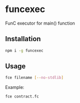 # funcexec
FunC executor for main() function

## Installation

```bash
npm i -g funcexec
```

## Usage

```bash
fce filename [--no-stdlib]
```

Example:

```bash
fce contract.fc
```
